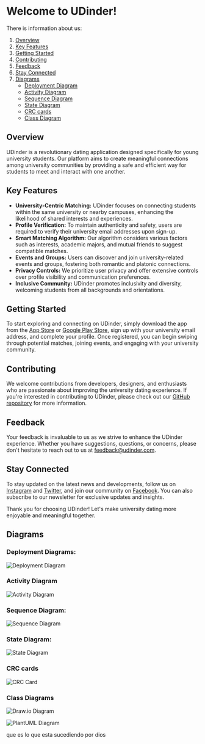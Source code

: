 # Welcome to UDinder!
There is information about us:
1. [Overview](#overview)
2. [Key Features](#key-features)
3. [Getting Started](#getting-started)
4. [Contributing](#contributing)
5. [Feedback](#feedback)
6. [Stay Connected](#stay-connected)
7. [Diagrams](#diagrams)
    - [Deployment Diagram](#deployment-diagrams)
    - [Activity Diagram](#activity-diagram)
    - [Sequence Diagram](#sequence-diagram)
    - [State Diagram](#state-diagram)
    - [CRC cards](#crc-cards)
    - [Class Diagram](#class-diagrams)



## Overview
UDinder is a revolutionary dating application designed specifically for young university students. Our platform aims to create meaningful connections among university communities by providing a safe and efficient way for students to meet and interact with one another.

## Key Features
- **University-Centric Matching:** UDinder focuses on connecting students within the same university or nearby campuses, enhancing the likelihood of shared interests and experiences.
- **Profile Verification:** To maintain authenticity and safety, users are required to verify their university email addresses upon sign-up.
- **Smart Matching Algorithm:** Our algorithm considers various factors such as interests, academic majors, and mutual friends to suggest compatible matches.
- **Events and Groups:** Users can discover and join university-related events and groups, fostering both romantic and platonic connections.
- **Privacy Controls:** We prioritize user privacy and offer extensive controls over profile visibility and communication preferences.
- **Inclusive Community:** UDinder promotes inclusivity and diversity, welcoming students from all backgrounds and orientations.

## Getting Started
To start exploring and connecting on UDinder, simply download the app from the [App Store](#) or [Google Play Store](#), sign up with your university email address, and complete your profile. Once registered, you can begin swiping through potential matches, joining events, and engaging with your university community.

## Contributing
We welcome contributions from developers, designers, and enthusiasts who are passionate about improving the university dating experience. If you're interested in contributing to UDinder, please check out our [GitHub repository](#) for more information.

## Feedback
Your feedback is invaluable to us as we strive to enhance the UDinder experience. Whether you have suggestions, questions, or concerns, please don't hesitate to reach out to us at [feedback@udinder.com](mailto:feedback@udinder.com).

## Stay Connected
To stay updated on the latest news and developments, follow us on [Instagram](#) and [Twitter](#), and join our community on [Facebook](#). You can also subscribe to our newsletter for exclusive updates and insights.

Thank you for choosing UDinder! Let's make university dating more enjoyable and meaningful together.


## Diagrams
### Deployment Diagrams:
![Deployment Diagram](src\Docs\deployment_diagram\out\Deployment_Diagram.png)


### Activity Diagram
![Activity Diagram](src/Docs/activity_diagram/out/user_activities.png)


### Sequence Diagram:

![Sequence Diagram](src/Docs/sequence_diagram/out/class_18.png)


### State Diagram:
![State Diagram](src/Docs/state_diagram/out/main.png)


### CRC cards
![CRC Card](src/Docs/CRC_cards/All_cards.png)


### Class Diagrams
![Draw.io Diagram](src/Docs/class_diagram/out/18_03_24.png)

![PlantUML Diagram](src/Docs/class_diagram/out/app.png)


que es lo que esta sucediendo por dios  